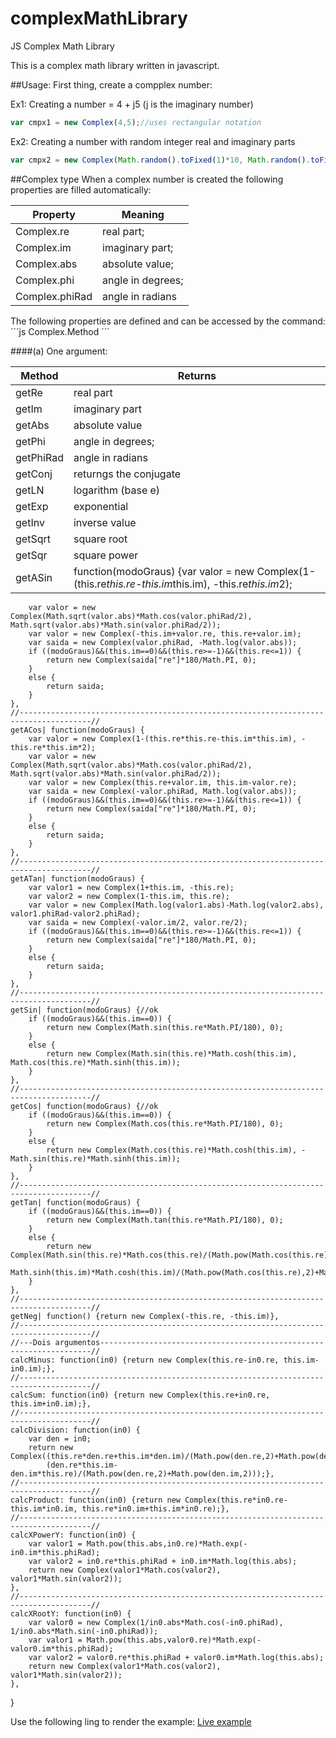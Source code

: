 # complexMathLibrary
JS Complex Math Library

This is a complex math library written in javascript.

##Usage:
First thing, create a compplex number:

Ex1: Creating a number = 4 + j5 (j is the imaginary number)
```js
var cmpx1 = new Complex(4,5);//uses rectangular notation
```

Ex2: Creating a number with random integer real and imaginary parts
```js
var cmpx2 = new Complex(Math.random().toFixed(1)*10, Math.random().toFixed(1)*10);
```

##Complex type
When a complex number is created the following properties are filled automatically:

Property | Meaning
-----------|-----------
Complex.re | real part;
Complex.im | imaginary part;
Complex.abs | absolute value;
Complex.phi | angle in degrees;
Complex.phiRad | angle in radians

The following properties are defined and can be accessed by the command:
´´´js
Complex.Method
´´´

####(a) One argument:

Method|Returns
-------|-----
getRe|real part
getIm|imaginary part
getAbs|absolute value
getPhi|angle in degrees;
getPhiRad|angle in radians
getConj|returngs the conjugate
getLN|logarithm (base e)
getExp|exponential
getInv|inverse value
getSqrt|square root
getSqr|square power
	getASin| function(modoGraus) {var valor = new Complex(1-(this.re*this.re-this.im*this.im), -this.re*this.im*2);
		var valor = new Complex(Math.sqrt(valor.abs)*Math.cos(valor.phiRad/2), Math.sqrt(valor.abs)*Math.sin(valor.phiRad/2));
		var valor = new Complex(-this.im+valor.re, this.re+valor.im);
		var saida = new Complex(valor.phiRad, -Math.log(valor.abs));
		if ((modoGraus)&&(this.im==0)&&(this.re>=-1)&&(this.re<=1)) {
			return new Complex(saida["re"]*180/Math.PI, 0);
		}
		else {
			return saida;
		}
	},
	//--------------------------------------------------------------------------------------//
	getACos| function(modoGraus) {
		var valor = new Complex(1-(this.re*this.re-this.im*this.im), -this.re*this.im*2);
		var valor = new Complex(Math.sqrt(valor.abs)*Math.cos(valor.phiRad/2), Math.sqrt(valor.abs)*Math.sin(valor.phiRad/2));
		var valor = new Complex(this.re+valor.im, this.im-valor.re);
		var saida = new Complex(-valor.phiRad, Math.log(valor.abs));
		if ((modoGraus)&&(this.im==0)&&(this.re>=-1)&&(this.re<=1)) {
			return new Complex(saida["re"]*180/Math.PI, 0);
		}
		else {
			return saida;
		}
	},
	//--------------------------------------------------------------------------------------//
	getATan| function(modoGraus) {
		var valor1 = new Complex(1+this.im, -this.re);
		var valor2 = new Complex(1-this.im, this.re);
		var valor = new Complex(Math.log(valor1.abs)-Math.log(valor2.abs), valor1.phiRad-valor2.phiRad);
		var saida = new Complex(-valor.im/2, valor.re/2);
		if ((modoGraus)&&(this.im==0)&&(this.re>=-1)&&(this.re<=1)) {
			return new Complex(saida["re"]*180/Math.PI, 0);
		}
		else {
			return saida;
		}
	},
	//--------------------------------------------------------------------------------------//
	getSin| function(modoGraus) {//ok
		if ((modoGraus)&&(this.im==0)) {
			return new Complex(Math.sin(this.re*Math.PI/180), 0);
		}
		else {
			return new Complex(Math.sin(this.re)*Math.cosh(this.im), Math.cos(this.re)*Math.sinh(this.im));
		}
	},
	//--------------------------------------------------------------------------------------//
	getCos| function(modoGraus) {//ok
		if ((modoGraus)&&(this.im==0)) {
			return new Complex(Math.cos(this.re*Math.PI/180), 0);
		}
		else {
			return new Complex(Math.cos(this.re)*Math.cosh(this.im), -Math.sin(this.re)*Math.sinh(this.im));
		}
	},
	//--------------------------------------------------------------------------------------//
	getTan| function(modoGraus) {
		if ((modoGraus)&&(this.im==0)) {
			return new Complex(Math.tan(this.re*Math.PI/180), 0);
		}
		else {
			return new Complex(Math.sin(this.re)*Math.cos(this.re)/(Math.pow(Math.cos(this.re),2)+Math.pow(Math.sinh(this.im),2)),
				Math.sinh(this.im)*Math.cosh(this.im)/(Math.pow(Math.cos(this.re),2)+Math.pow(Math.sinh(this.im),2)));
		}
	},
	//--------------------------------------------------------------------------------------//
	getNeg| function() {return new Complex(-this.re, -this.im)},
	//--------------------------------------------------------------------------------------//
	//---Dois argumentos--------------------------------------------------------------------//
	calcMinus: function(in0) {return new Complex(this.re-in0.re, this.im-in0.im);},
	//--------------------------------------------------------------------------------------//
	calcSum: function(in0) {return new Complex(this.re+in0.re, this.im+in0.im);},
	//--------------------------------------------------------------------------------------//
	calcDivision: function(in0) {
		var den = in0;
		return new Complex((this.re*den.re+this.im*den.im)/(Math.pow(den.re,2)+Math.pow(den.im,2)),
			(den.re*this.im-den.im*this.re)/(Math.pow(den.re,2)+Math.pow(den.im,2)));},
	//--------------------------------------------------------------------------------------//
	calcProduct: function(in0) {return new Complex(this.re*in0.re-this.im*in0.im, this.re*in0.im+this.im*in0.re);},
	//--------------------------------------------------------------------------------------//
	calcXPowerY: function(in0) {
		var valor1 = Math.pow(this.abs,in0.re)*Math.exp(-in0.im*this.phiRad);
		var valor2 = in0.re*this.phiRad + in0.im*Math.log(this.abs);
		return new Complex(valor1*Math.cos(valor2), valor1*Math.sin(valor2));
	},
	//--------------------------------------------------------------------------------------//
	calcXRootY: function(in0) {
		var valor0 = new Complex(1/in0.abs*Math.cos(-in0.phiRad), 1/in0.abs*Math.sin(-in0.phiRad));
		var valor1 = Math.pow(this.abs,valor0.re)*Math.exp(-valor0.im*this.phiRad);
		var valor2 = valor0.re*this.phiRad + valor0.im*Math.log(this.abs);
		return new Complex(valor1*Math.cos(valor2), valor1*Math.sin(valor2));
	},
}



Use the following ling to render the example:
[Live example](https://rawgit.com/jrussi/complexMathLibrary/master/example.html)
